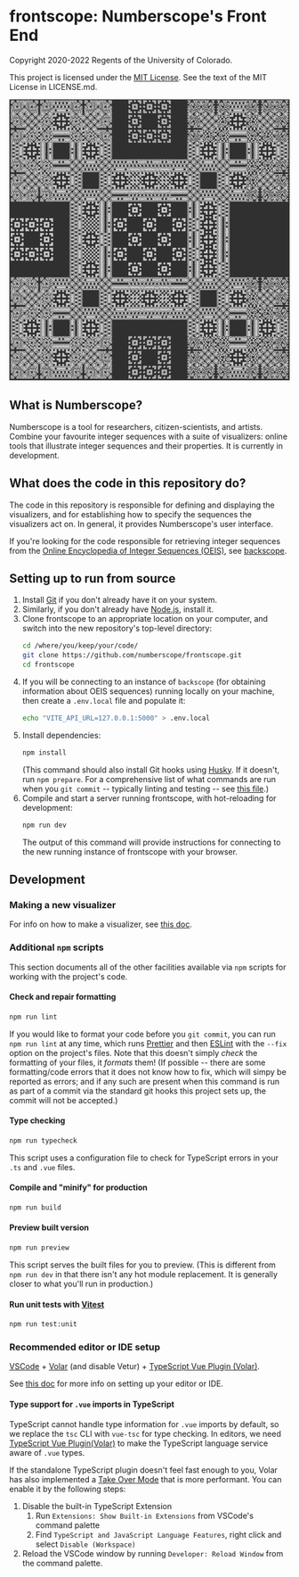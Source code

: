 # frontscope: Numberscope's Front End

Copyright 2020-2022 Regents of the University of Colorado.

This project is licensed under the
[MIT License](https://opensource.org/licenses/MIT). See the text of the MIT
License in LICENSE.md.

![Cool Visualizer](./src/assets/img/specimens/6.png)

## What is Numberscope?

Numberscope is a tool for researchers, citizen-scientists, and artists.
Combine your favourite integer sequences with a suite of visualizers: online
tools that illustrate integer sequences and their properties. It is currently
in development.

## What does the code in this repository do?

The code in this repository is responsible for defining and displaying the
visualizers, and for establishing how to specify the sequences the visualizers
act on. In general, it provides Numberscope's user interface.

If you're looking for the code responsible for retrieving integer sequences
from the [Online Encyclopedia of Integer Sequences (OEIS)](https://oeis.org/),
see [backscope](https://github.com/numberscope/backscope).

## Setting up to run from source

1.  Install [Git](https://git-scm.com/) if you don't already have it on your
    system.
2.  Similarly, if you don't already have [Node.js](https://nodejs.org/en/),
    install it.
3.  Clone frontscope to an appropriate location on your computer, and switch
    into the new repository's top-level directory:
    ```sh
    cd /where/you/keep/your/code/
    git clone https://github.com/numberscope/frontscope.git
    cd frontscope
    ```
4.  If you will be connecting to an instance of `backscope` (for obtaining
    information about OEIS sequences) running locally on your machine, then
    create a `.env.local` file and populate it:
    ```sh
    echo "VITE_API_URL=127.0.0.1:5000" > .env.local
    ```
5.  Install dependencies:
    ```sh
    npm install
    ```
    (This command should also install Git hooks using
    [Husky](https://github.com/typicode/husky). If it doesn't, run
    `npm prepare`. For a comprehensive list of what commands are run when you
    `git commit` -- typically linting and testing -- see
    [this file](./.husky/pre-commit).)
6.  Compile and start a server running frontscope, with hot-reloading for
    development:
    ```sh
    npm run dev
    ```
    The output of this command will provide instructions for connecting to the
    new running instance of frontscope with your browser.

## Development

### Making a new visualizer

For info on how to make a visualizer, see
[this doc](./doc/making-a-visualizer.md).

### Additional `npm` scripts

This section documents all of the other facilities available via `npm` scripts
for working with the project's code.

#### Check and repair formatting

```sh
npm run lint
```

If you would like to format your code before you `git commit`, you can run
`npm run lint` at any time, which runs [Prettier](https://prettier.io/) and
then [ESLint](https://eslint.org/) with the `--fix` option on the project's
files. Note that this doesn't simply _check_ the formatting of your files, it
_formats_ them! (If possible -- there are some formatting/code errors that it
does not know how to fix, which will simpy be reported as errors; and if any
such are present when this command is run as part of a commit via the standard
git hooks this project sets up, the commit will not be accepted.)

#### Type checking

```sh
npm run typecheck
```

This script uses a configuration file to check for TypeScript errors in your
`.ts` and `.vue` files.

#### Compile and "minify" for production

```sh
npm run build
```

#### Preview built version

```sh
npm run preview
```

This script serves the built files for you to preview. (This is different from
`npm run dev` in that there isn't any hot module replacement. It is generally
closer to what you'll run in production.)

#### Run unit tests with [Vitest](https://vitest.dev/)

```sh
npm run test:unit
```

### Recommended editor or IDE setup

[VSCode](https://code.visualstudio.com/) +
[Volar](https://marketplace.visualstudio.com/items?itemName=johnsoncodehk.volar)
(and disable Vetur) +
[TypeScript Vue Plugin (Volar)](https://marketplace.visualstudio.com/items?itemName=johnsoncodehk.vscode-typescript-vue-plugin).

See [this doc](./doc/visual-studio-code-setup.md) for more info on setting up
your editor or IDE.

#### Type support for `.vue` imports in TypeScript

TypeScript cannot handle type information for `.vue` imports by default, so we
replace the `tsc` CLI with `vue-tsc` for type checking. In editors, we need
[TypeScript Vue Plugin(Volar)](https://marketplace.visualstudio.com/items?itemName=johnsoncodehk.vscode-typescript-vue-plugin)
to make the TypeScript language service aware of `.vue` types.

If the standalone TypeScript plugin doesn't feel fast enough to you, Volar has
also implemented a
[Take Over Mode](https://github.com/johnsoncodehk/volar/discussions/471#discussioncomment-1361669)
that is more performant. You can enable it by the following steps:

1.  Disable the built-in TypeScript Extension
    1.  Run `Extensions: Show Built-in Extensions` from VSCode's command
        palette
    2.  Find `TypeScript and JavaScript Language Features`, right click and
        select `Disable (Workspace)`
2.  Reload the VSCode window by running `Developer: Reload Window` from the
    command palette.
